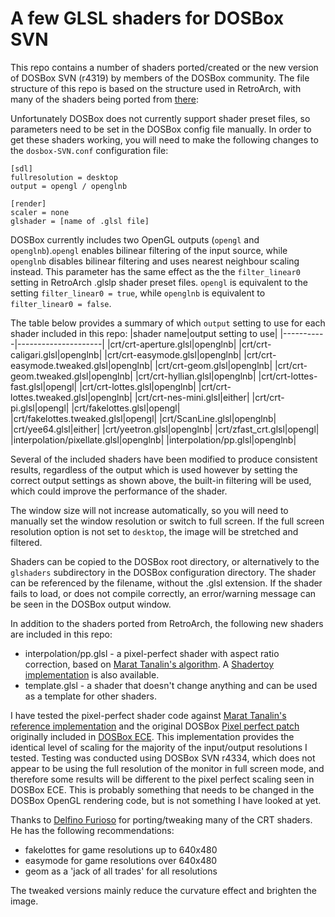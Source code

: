 # A few GLSL shaders for DOSBox SVN

This repo contains a number of shaders ported/created or the new version of DOSBox SVN (r4319) by members of the DOSBox community. The file structure of this repo is based on the structure used in RetroArch, with many of the shaders being ported from [there](https://github.com/libretro/glsl-shaders/):

Unfortunately DOSBox does not currently support shader preset files, so parameters need to be set in the DOSBox config file manually. In order to get these shaders working, you will need to make the following changes to the `dosbox-SVN.conf` configuration file:

    [sdl]
    fullresolution = desktop
    output = opengl / openglnb

    [render]
    scaler = none
    glshader = [name of .glsl file]

DOSBox currently includes two OpenGL outputs (`opengl` and `openglnb`).`opengl` enables bilinear filtering of the input source, while `openglnb` disables bilinear filtering and uses nearest neighbour scaling instead. This parameter has the same effect as the the `filter_linear0` setting in RetroArch .glslp shader preset files. `opengl` is equivalent to the setting `filter_linear0 = true`, while `openglnb` is equivalent to `filter_linear0 = false`.

The table below provides a summary of which `output` setting to use for each shader included in this repo:
|shader name|output setting to use|
|-----------|---------------------|
|crt/crt-aperture.glsl|openglnb|
|crt/crt-caligari.glsl|openglnb|
|crt/crt-easymode.glsl|openglnb|
|crt/crt-easymode.tweaked.glsl|openglnb|
|crt/crt-geom.glsl|openglnb|
|crt/crt-geom.tweaked.glsl|openglnb|
|crt/crt-hyllian.glsl|openglnb|
|crt/crt-lottes-fast.glsl|opengl|
|crt/crt-lottes.glsl|openglnb|
|crt/crt-lottes.tweaked.glsl|openglnb|
|crt/crt-nes-mini.glsl|either|
|crt/crt-pi.glsl|opengl|
|crt/fakelottes.glsl|opengl|
|crt/fakelottes.tweaked.glsl|opengl|
|crt/ScanLine.glsl|openglnb|
|crt/yee64.glsl|either|
|crt/yeetron.glsl|openglnb|
|crt/zfast_crt.glsl|opengl|
|interpolation/pixellate.glsl|openglnb|
|interpolation/pp.glsl|openglnb|

Several of the included shaders have been modified to produce consistent results, regardless of the output which is used however by setting the correct output settings as shown above, the built-in filtering will be used, which could improve the performance of the shader.

The window size will not increase automatically, so you will need to manually set the window resolution or switch to full screen. If the full screen resolution option is not set to `desktop`, the image will be stretched and filtered.

Shaders can be copied to the DOSBox root directory, or alternatively to the `glshaders` subdirectory in the DOSBox configuration directory. The shader can be referenced by the filename, without the .glsl extension. If the shader fails to load, or does not compile correctly, an error/warning message can be seen in the DOSBox output window.

In addition to the shaders ported from RetroArch, the following new shaders are included in this repo:
- interpolation/pp.glsl - a pixel-perfect shader with aspect ratio correction, based on [Marat Tanalin's algorithm](https://tanalin.com/en/articles/integer-scaling/). A [Shadertoy implementation](https://www.shadertoy.com/view/3dsyW7) is also available.
- template.glsl - a shader that doesn't change anything and can be used as a template for other shaders.

I have tested the pixel-perfect shader code against [Marat Tanalin's reference implementation](https://tanalin.com/en/projects/integer-scaling/) and the original DOSBox [Pixel perfect patch](http://www.vogons.org/viewtopic.php?f=32&t=49160) originally included in [DOSBox ECE](https://dosboxece.yesterplay.net/en/). This implementation provides the identical level of scaling for the majority of the input/output resolutions I tested. Testing was conducted using DOSBox SVN r4334, which does not appear to be using the full resolution of the monitor in full screen mode, and therefore some results will be different to the pixel perfect scaling seen in DOSBox ECE. This is probably something that needs to be changed in the DOSBox OpenGL rendering code, but is not something I have looked at yet.

Thanks to [Delfino Furioso](https://www.vogons.org/viewtopic.php?f=32&t=72697) for porting/tweaking many of the CRT shaders.  He has the following recommendations:
- fakelottes for game resolutions up to 640x480
- easymode for game resolutions over 640x480
- geom as a 'jack of all trades' for all resolutions

The tweaked versions mainly reduce the curvature effect and brighten the image.
